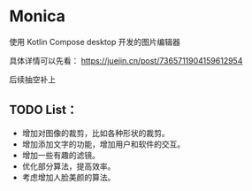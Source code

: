# Monica
使用 Kotlin Compose desktop 开发的图片编辑器

具体详情可以先看：
https://juejin.cn/post/7365711904159612954

后续抽空补上


## TODO List：

* 增加对图像的裁剪，比如各种形状的裁剪。
* 增加添加文字的功能，增加用户和软件的交互。
* 增加一些有趣的滤镜。
* 优化部分算法，提高效率。
* 考虑增加人脸美颜的算法。